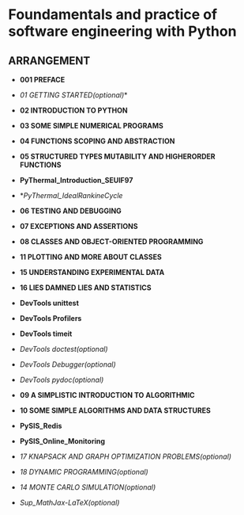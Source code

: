 
# Foundamentals and practice of software engineering with Python

## ARRANGEMENT

* **001 PREFACE**

* *01 GETTING STARTED(optional)**

* **02 INTRODUCTION TO PYTHON**

* **03 SOME SIMPLE NUMERICAL PROGRAMS**

* **04 FUNCTIONS SCOPING AND ABSTRACTION**

* **05 STRUCTURED TYPES MUTABILITY AND HIGHERORDER FUNCTIONS**

* **PyThermal_Introduction_SEUIF97**

* **PyThermal_IdealRankineCycle*

* **06 TESTING AND DEBUGGING**

* **07 EXCEPTIONS AND ASSERTIONS**

* **08 CLASSES AND OBJECT-ORIENTED PROGRAMMING**

* **11 PLOTTING AND MORE ABOUT CLASSES**

* **15 UNDERSTANDING EXPERIMENTAL DATA**

* **16 LIES DAMNED LIES AND STATISTICS**

* **DevTools unittest**

* **DevTools Profilers**

* **DevTools timeit**

* *DevTools doctest(optional)*

* *DevTools Debugger(optional)*

* *DevTools pydoc(optional)*

* **09 A SIMPLISTIC INTRODUCTION TO ALGORITHMIC**

* **10 SOME SIMPLE ALGORITHMS AND DATA STRUCTURES**

* **PySIS_Redis**

* **PySIS_Online_Monitoring**

* *17 KNAPSACK AND GRAPH OPTIMIZATION PROBLEMS(optional)*

* *18 DYNAMIC PROGRAMMING(optional)*

* *14 MONTE CARLO SIMULATION(optional)*

* *Sup_MathJax-LaTeX(optional)*



